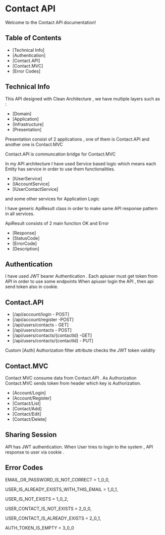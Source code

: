 # Contact API 



Welcome to the Contact API documentation! 
## Table of Contents

- [Technical Info]
- [Authentication]
- [Contact.API]
- [Contact.MVC]
- [Error Codes]



## Technical Info

This API designed with Clean Architecture , we have multiple layers such as :
- [Domain]
- [Application]
- [Infrastructure]
- [Presentation]

Presentation consist of 2 applications , one of them is Contact.API and another one is Contact.MVC

Contact.API is communcation bridge for Contact.MVC

In my API architecture I have used Service based logic which means each Entity has service in order to use them functionalities.

- [IUserService]
- [IAccountService]
- [IUserContactService]

and some other services for Application Logic

I have generic ApiResult<TResponse> class in order to make same API response pattern in all services.

ApiResult consists of 2 main function OK and Error

- [Response]
- [StatusCode]
- [ErrorCode]
- [Description]

## Authentication

I have used JWT bearer Authentication . Each apiuser must get token from API in order to use some endpoints
When apiuser login the API , then api send token also in cookie.



## Contact.API

- [/api/account/login - POST]
- [/api/account/register -POST]
- [/api/users/contacts - GET]
- [/api/users/contacts - POST]
- [/api/users/contacts/{contactId} -GET]
- [/api/users/contacts/{contactId} - PUT]

Custom [Auth] Authorization filter attribute checks the JWT token validity

## Contact.MVC
Contact MVC consume data from Contact.API . As Authorization Contact.MVC sends token from header which key is Authorization.
- [Account/Login]
- [Account/Register]
- [Contact/List]
- [Contact/Add]
- [Contact/Edit]
- [Contact/Delete]
  
## Sharing Session

API has JWT authentication. When User tries to login to the system , API response to user via cookie .


## Error Codes

 EMAIL_OR_PASSWORD_IS_NOT_CORRECT = 1_0_0,

 USER_IS_ALREADY_EXISTS_WITH_THIS_EMAIL = 1_0_1,

 USER_IS_NOT_EXISTS = 1_0_2,


 USER_CONTACT_IS_NOT_EXISTS = 2_0_0,

 USER_CONTACT_IS_ALREADY_EXISTS = 2_0_1,


 AUTH_TOKEN_IS_EMPTY = 3_0_0
